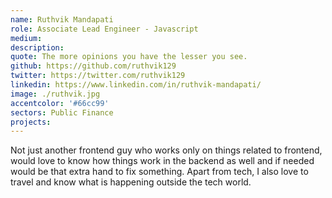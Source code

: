 ```yaml
---
name: Ruthvik Mandapati
role: Associate Lead Engineer - Javascript
medium:
description:
quote: The more opinions you have the lesser you see.
github: https://github.com/ruthvik129
twitter: https://twitter.com/ruthvik129
linkedin: https://www.linkedin.com/in/ruthvik-mandapati/
image: ./ruthvik.jpg
accentcolor: '#66cc99'
sectors: Public Finance
projects:
---
```


Not just another frontend guy who works only on things related to frontend, would love to know how things work in the backend as well and if needed would be that extra hand to fix something. Apart from tech, I also love to travel and know what is happening outside the tech world.
